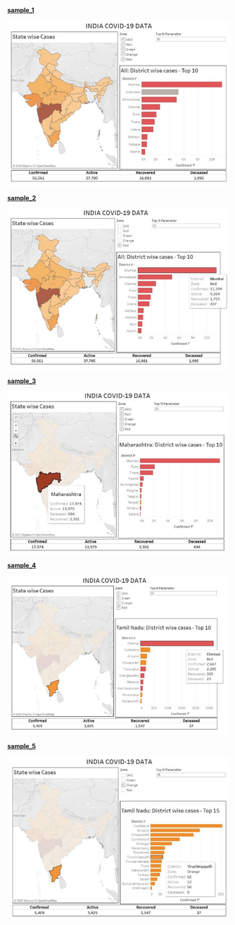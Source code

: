 [**sample_1**](sample_1.jpg)

![](sample_1.jpg)

[**sample_2**](sample_2.jpg)

![](sample_2.jpg)

[**sample_3**](sample_3.jpg)

![](sample_3.jpg)

[**sample_4**](sample_4.jpg)

![](sample_4.jpg)

[**sample_5**](sample_5.jpg)

![](sample_5.jpg)
